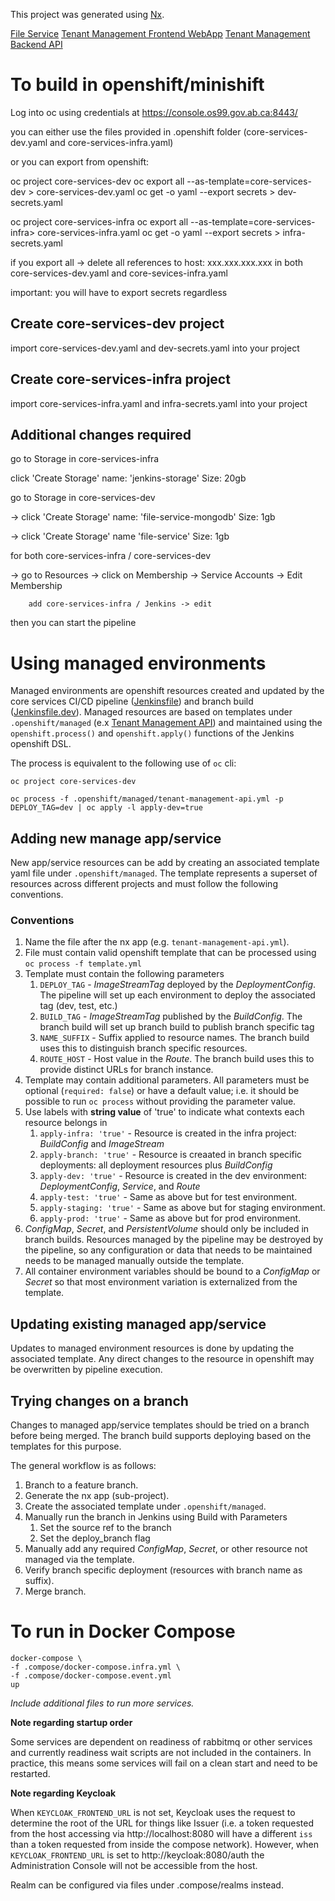 This project was generated using [Nx](https://nx.dev).

[File Service](./apps/file-service/README.md)
[Tenant Management Frontend WebApp](./apps/tenant-management-webapp/README.md)
[Tenant Management Backend API](./apps/tenant-management-api/README.md)

# To build in openshift/minishift

Log into oc using credentials at https://console.os99.gov.ab.ca:8443/


you can either use the files provided in .openshift folder
  (core-services-dev.yaml and core-services-infra.yaml)

or you can export from openshift:

  oc project core-services-dev
  oc export all --as-template=core-services-dev > core-services-dev.yaml
  oc get -o yaml --export secrets > dev-secrets.yaml

  oc project core-services-infra
  oc export all --as-template=core-services-infra> core-services-infra.yaml
  oc get -o yaml --export secrets > infra-secrets.yaml

  if you export all -> delete all references to host: xxx.xxx.xxx.xxx in both core-services-dev.yaml and core-sevices-infra.yaml


important: you will have to export secrets regardless

## Create core-services-dev project
import core-services-dev.yaml and dev-secrets.yaml into your project

## Create core-services-infra project
import core-services-infra.yaml and infra-secrets.yaml into your project


## Additional changes required

go to Storage in core-services-infra

click 'Create Storage'
name: 'jenkins-storage'
Size: 20gb

go to Storage in core-services-dev

  -> click 'Create Storage'
    name: 'file-service-mongodb'
    Size: 1gb

  -> click 'Create Storage'
    name 'file-service'
    Size: 1gb

for both core-services-infra / core-services-dev

-> go to Resources
  -> click on Membership
     -> Service Accounts
        -> Edit Membership

        add core-services-infra / Jenkins -> edit




then you can start the pipeline

# Using managed environments
Managed environments are openshift resources created and updated by the core services CI/CD pipeline ([Jenkinsfile](Jenkinsfile))
and branch build ([Jenkinsfile.dev](Jenkinsfile.dev)). Managed resources are based on templates under `.openshift/managed`
(e.x [Tenant Management API](.openshift/managed/tenant-management-api.yml)) and maintained using the `openshift.process()` and
`openshift.apply()` functions of the Jenkins openshift DSL.

The process is equivalent to the following use of `oc` cli:
```
oc project core-services-dev

oc process -f .openshift/managed/tenant-management-api.yml -p DEPLOY_TAG=dev | oc apply -l apply-dev=true
```

## Adding new manage app/service
New app/service resources can be add by creating an associated template yaml file under `.openshift/managed`.
The template represents a superset of resources across different projects and must follow the following conventions.

### Conventions
1. Name the file after the nx app (e.g. `tenant-management-api.yml`).
2. File must contain valid openshift template that can be processed using `oc process -f template.yml`
3. Template must contain the following parameters
   1. `DEPLOY_TAG` - *ImageStreamTag* deployed by the *DeploymentConfig*.
   The pipeline will set up each environment to deploy the associated tag (dev, test, etc.)
   1. `BUILD_TAG` - *ImageStreamTag* published by the *BuildConfig*.
   The branch build will set up branch build to publish branch specific tag
   1. `NAME_SUFFIX` - Suffix applied to resource names. The branch build uses this to distinguish branch specific resources.
   2. `ROUTE_HOST` - Host value in the *Route*. The branch build uses this to provide distinct URLs for branch instance.
4. Template may contain additional parameters. All parameters must be optional (`required: false`) or have a default value;
   i.e. it should be possible to run `oc process` without providing the parameter value.
5. Use labels with **string value** of 'true' to indicate what contexts each resource belongs in
   1. `apply-infra: 'true'` - Resource is created in the infra project: *BuildConfig* and *ImageStream*
   2. `apply-branch: 'true'` - Resource is creaated in branch specific deployments: all deployment resources plus *BuildConfig*
   3. `apply-dev: 'true'` - Resource is created in the dev environment: *DeploymentConfig*, *Service*, and *Route*
   4. `apply-test: 'true'` - Same as above but for test environment.
   5. `apply-staging: 'true'` - Same as above but for staging environment.
   6. `apply-prod: 'true'` - Same as above but for prod environment.
6. *ConfigMap*, *Secret*, and *PersistentVolume* should only be included in branch builds. Resources managed by the pipeline may
   be destroyed by the pipeline, so any configuration or data that needs to be maintained needs to be managed manually outside the
   template.
7. All container environment variables should be bound to a *ConfigMap* or *Secret* so that most environment variation is
   externalized from the template.

## Updating existing managed app/service
Updates to managed environment resources is done by updating the associated template. Any direct changes to the resource in
openshift may be overwritten by pipeline execution.

## Trying changes on a branch
Changes to managed app/service templates should be tried on a branch before being merged. The branch build supports deploying
based on the templates for this purpose.

The general workflow is as follows:

1. Branch to a feature branch.
2. Generate the nx app (sub-project).
3. Create the associated template under `.openshift/managed`.
4. Manually run the branch in Jenkins using Build with Parameters
   1. Set the source ref to the branch
   2. Set the deploy_branch flag
5. Manually add any required *ConfigMap*, *Secret*, or other resource not managed via the template.
6. Verify branch specific deployment (resources with branch name as suffix).
7. Merge branch.


# To run in Docker Compose
```
docker-compose \
-f .compose/docker-compose.infra.yml \
-f .compose/docker-compose.event.yml
up
```

*Include additional files to run more services.*

**Note regarding startup order**

Some services are dependent on readiness of rabbitmq or other services and currently readiness wait scripts are not included in
the containers. In practice, this means some services will fail on a clean start and need to be restarted.

**Note regarding Keycloak**

When `KEYCLOAK_FRONTEND_URL` is not set, Keycloak uses the request to determine the root of the URL for things like Issuer
(i.e. a token requested from the host accessing via http://localhost:8080 will have a different `iss` than a token requested from
inside the compose network). However, when `KEYCLOAK_FRONTEND_URL` is set to http://keycloak:8080/auth the Administration Console
will not be accessible from the host.

Realm can be configured via files under .compose/realms instead.
